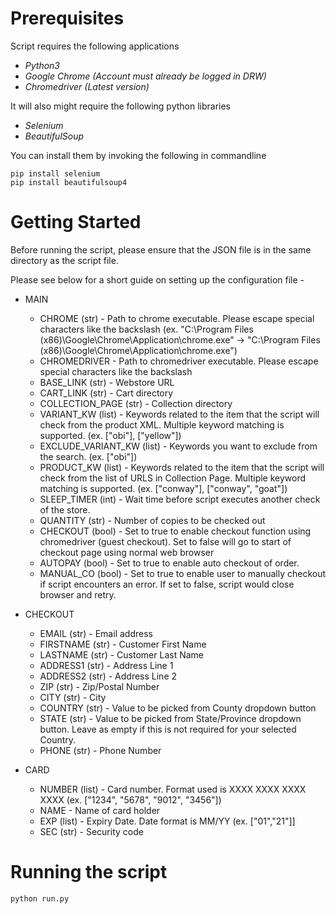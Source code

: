 # Prerequisites

Script requires the following applications
- *Python3*
- *Google Chrome (Account must already be logged in DRW)*
- *Chromedriver (Latest version)*

It will also might require the following python libraries
- *Selenium*
- *BeautifulSoup*

You can install them by invoking the following in commandline
```
pip install selenium
pip install beautifulsoup4
```

# Getting Started

Before running the script, please ensure that the JSON file is in the same directory as the script file. 

Please see below for a short guide on setting up the configuration file -

- MAIN
  * CHROME (str) - Path to chrome executable. Please escape special characters like the backslash (ex. "C:\Program Files (x86)\Google\Chrome\Application\chrome.exe" ->     "C:\\Program Files (x86)\\Google\\Chrome\\Application\\chrome.exe")
  * CHROMEDRIVER - Path to chromedriver executable. Please escape special characters like the backslash 
  * BASE_LINK (str) - Webstore URL
  * CART_LINK (str) - Cart directory
  * COLLECTION_PAGE (str) - Collection directory
  * VARIANT_KW (list) - Keywords related to the item that the script will check from the product XML. Multiple keyword matching is supported. (ex. ["obi"], ["yellow"])
  * EXCLUDE_VARIANT_KW (list) - Keywords you want to exclude from the search. (ex. ["obi"])
  * PRODUCT_KW (list) - Keywords related to the item that the script will check from the list of URLS in Collection Page. Multiple keyword matching is supported. (ex. ["conway"], ["conway", "goat"])
  * SLEEP_TIMER (int) - Wait time before script executes another check of the store.
  * QUANTITY (str) - Number of copies to be checked out
  * CHECKOUT (bool) - Set to true to enable checkout function using chromedriver (guest checkout). Set to false will go to start of checkout page using normal web browser
  * AUTOPAY (bool) - Set to true to enable auto checkout of order. 
  * MANUAL_CO (bool) - Set to true to enable user to manually checkout if script encounters an error. If set to false, script would close browser and retry.

- CHECKOUT
  * EMAIL (str) - Email address
  * FIRSTNAME (str) - Customer First Name
  * LASTNAME (str) - Customer Last Name
  * ADDRESS1 (str) - Address Line 1
  * ADDRESS2 (str) - Address Line 2
  * ZIP (str) - Zip/Postal Number
  * CITY (str) - City
  * COUNTRY (str) - Value to be picked from County dropdown button
  * STATE (str) - Value to be picked from State/Province dropdown button. Leave as empty if this is not required for your selected Country.
  * PHONE (str) - Phone Number

- CARD
  * NUMBER (list) - Card number. Format used is XXXX XXXX XXXX XXXX (ex. ["1234", "5678", "9012", "3456"])
  * NAME - Name of card holder
  * EXP (list) - Expiry Date. Date format is MM/YY (ex. ["01","21"]]
  * SEC (str) - Security code 


# Running the script

```
python run.py
```
